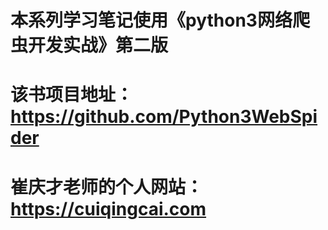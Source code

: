 # 本系列学习笔记使用《python3网络爬虫开发实战》第二版
# 该书项目地址：https://github.com/Python3WebSpider
# 崔庆才老师的个人网站：https://cuiqingcai.com
